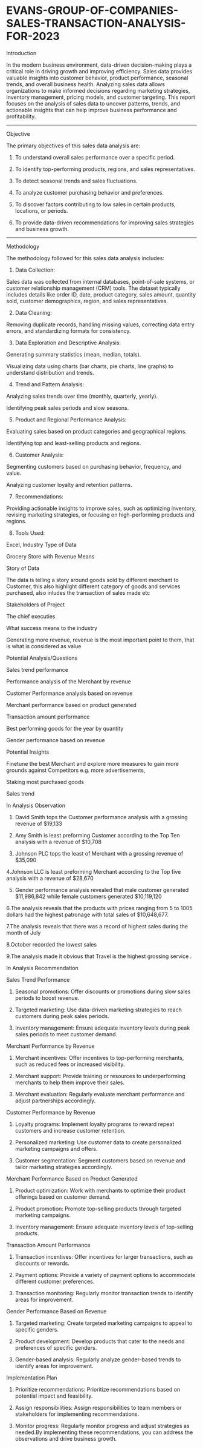 # EVANS-GROUP-OF-COMPANIES-SALES-TRANSACTION-ANALYSIS-FOR-2023
Introduction

In the modern business environment, data-driven decision-making plays a critical role in driving growth and improving efficiency. Sales data provides valuable insights into customer behavior, product performance, seasonal trends, and overall business health. Analyzing sales data allows organizations to make informed decisions regarding marketing strategies, inventory management, pricing models, and customer targeting. This report focuses on the analysis of sales data to uncover patterns, trends, and actionable insights that can help improve business performance and profitability.


---

Objective

The primary objectives of this sales data analysis are:

1. To understand overall sales performance over a specific period.


2. To identify top-performing products, regions, and sales representatives.


3. To detect seasonal trends and sales fluctuations.


4. To analyze customer purchasing behavior and preferences.


5. To discover factors contributing to low sales in certain products, locations, or periods.


6. To provide data-driven recommendations for improving sales strategies and business growth.




---

Methodology

The methodology followed for this sales data analysis includes:

1. Data Collection:

Sales data was collected from internal databases, point-of-sale systems, or customer relationship management (CRM) tools. The dataset typically includes details like order ID, date, product category, sales amount, quantity sold, customer demographics, region, and sales representatives.



2. Data Cleaning:

Removing duplicate records, handling missing values, correcting data entry errors, and standardizing formats for consistency.



3. Data Exploration and Descriptive Analysis:

Generating summary statistics (mean, median, totals).

Visualizing data using charts (bar charts, pie charts, line graphs) to understand distribution and trends.



4. Trend and Pattern Analysis:

Analyzing sales trends over time (monthly, quarterly, yearly).

Identifying peak sales periods and slow seasons.



5. Product and Regional Performance Analysis:

Evaluating sales based on product categories and geographical regions.

Identifying top and least-selling products and regions.



6. Customer Analysis:

Segmenting customers based on purchasing behavior, frequency, and value.

Analyzing customer loyalty and retention patterns.



7. Recommendations:

Providing actionable insights to improve sales, such as optimizing inventory, revising marketing strategies, or focusing on high-performing products and regions.



8. Tools Used:

Excel, 
Industry Type of Data

Grocery Store with Revenue Means

Story of Data

The data is telling a story around goods sold by different merchant to Customer, this also highlight different category of goods and services purchased, also inludes the transaction of sales made etc

Stakeholders of Project

The chief executies

What success means to the industry

Generating more revenue, revenue is the most important point to them, that is what is considered as value

Potential Analysis/Questions

Sales trend performance

Performance analysis of the Merchant by revenue

Customer Performance analysis based on revenue

Merchant performance based on product generated

Transaction amount performance

Best performing goods for the year by quantity

Gender performance based on revenue

Potential Insights

Finetune the best Merchant and explore more measures to gain more grounds against Competitors e.g. more advertisements,

Staking most purchased goods

Sales trend

In Analysis Observation

1. David Smith tops the Customer performance analysis with a grossing revenue of $19,133

2. Amy Smith is least preforming Customer according to the Top Ten analysis with a revenue of $10,708

3. Johnson PLC tops the least of Merchant with a grossing revenue of $35,090

4.Johnson LLC is least preforming Merchant according to the Top five analysis with a revenue of $28,670

5. Gender performance analysis revealed that male customer generated $11,986,842 while female customers generated $10,119,120

6.The analysis reveals that the products with prices ranging from 5 to 1005 dollars had the highest patronage with total sales of $10,648,677.

7.The analysis reveals that there was a record of highest sales during the month of July

8.October recorded the lowest sales

9.The analysis made it obvious that Travel is the highest grossing service .

In Analysis Recommendation

Sales Trend Performance

1. Seasonal promotions: Offer discounts or promotions during slow sales periods to boost revenue.

2. Targeted marketing: Use data-driven marketing strategies to reach customers during peak sales periods.

3. Inventory management: Ensure adequate inventory levels during peak sales periods to meet customer demand.

Merchant Performance by Revenue

1. Merchant incentives: Offer incentives to top-performing merchants, such as reduced fees or increased visibility.

2. Merchant support: Provide training or resources to underperforming merchants to help them improve their sales.

3. Merchant evaluation: Regularly evaluate merchant performance and adjust partnerships accordingly.

Customer Performance by Revenue

1. Loyalty programs: Implement loyalty programs to reward repeat customers and increase customer retention.

2. Personalized marketing: Use customer data to create personalized marketing campaigns and offers.

3. Customer segmentation: Segment customers based on revenue and tailor marketing strategies accordingly.

Merchant Performance Based on Product Generated

1. Product optimization: Work with merchants to optimize their product offerings based on customer demand.

2. Product promotion: Promote top-selling products through targeted marketing campaigns.

3. Inventory management: Ensure adequate inventory levels of top-selling products.

Transaction Amount Performance

1. Transaction incentives: Offer incentives for larger transactions, such as discounts or rewards.

2. Payment options: Provide a variety of payment options to accommodate different customer preferences.

3. Transaction monitoring: Regularly monitor transaction trends to identify areas for improvement.

Gender Performance Based on Revenue

1. Targeted marketing: Create targeted marketing campaigns to appeal to specific genders.

2. Product development: Develop products that cater to the needs and preferences of specific genders.

3. Gender-based analysis: Regularly analyze gender-based trends to identify areas for improvement.

Implementation Plan

1. Prioritize recommendations: Prioritize recommendations based on potential impact and feasibility.

2. Assign responsibilities: Assign responsibilities to team members or stakeholders for implementing recommendations.

3. Monitor progress: Regularly monitor progress and adjust strategies as needed.By implementing these recommendations, you can address the observations and drive business growth.









